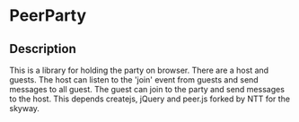 # PeerParty

## Description
This is a library for holding the party on browser.
There are a host and guests.
The host can listen to the 'join' event from guests and send messages to all guest.
The guest can join to the party and send messages to the host.
This depends createjs, jQuery and peer.js forked by NTT for the skyway.
